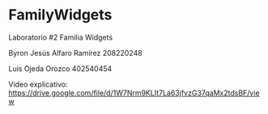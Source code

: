 # FamilyWidgets
Laboratorio #2 Familia Widgets

Byron Jesús Alfaro Ramírez 208220248




Luis Ojeda Orozco 402540454



Video explicativo: https://drive.google.com/file/d/1W7Nrm9KLIt7La63jfvzG37qaMx2tdsBF/view
